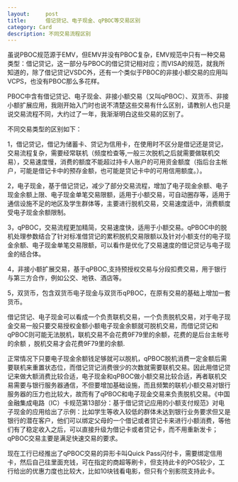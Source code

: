 ```yaml
---
layout:     post
title:      借记贷记、电子现金、qPBOC等交易区别
category: Card
description: 不同交易流程区别
---
```


虽说PBOC规范源于EMV，但EMV并没有PBOC复杂，EMV规范中只有一种交易类型：借记贷记，这一部分与PBOC的借记贷记相对应；而VISA的规范，就我所知道的，除了借记贷记VSDC外，还有一个类似于PBOC的非接小额交易的应用叫VCPS，也没有PBOC那么多花样。

PBOC中含有借记贷记、电子现金、非接小额交易（又叫qPBOC）、双货币、非接小额扩展应用，我刚开始入门时也说不清楚这些交易有什么区别，请教别人也只是说交易流程不同，大约过了一年，我渐渐明白这些交易的区别了。

不同交易类型的区别如下：
  
1，借记贷记，借记为储蓄卡、贷记为信用卡，在使用时不区分是借记还是贷记，交易流程复杂，需要经常联机（频度检查等,一般三次脱机之后就需要做联机交易），交易速度慢，消费的额度不能超过持卡人账户的可用资金额度（指后台主帐户，可能是借记卡中的预存金额，也可能是贷记卡中的可用信用额度。）。

2，电子现金，基于借记贷记，减少了部分交易流程，增加了电子现金余额、电子现金余额上限、电子现金单笔交易限额，适用于小额交易，可自动圈存等，适用于通信设施不足的地区及学生群体等，主要进行脱机交易，交易速度适中，消费额度受电子现金余额限制。

3，qPBOC，交易流程更加精简，交易速度快，适用于小额交易。qPBOC中的脱机处理参数结合了针对标准借贷记的累积脱机交易限额以及针对小额支付的电子现金余额、电子现金单笔交易限额，可以看作是优化了交易速度的借记贷记与电子现金的结合体。

4，非接小额扩展交易，基于qPBOC,支持预授权交易与分段扣费交易，用于银行与第三方合作，例如公交、地铁、酒店等。

5，双货币，包含双货币电子现金与双货币qPBOC，在原有交易的基础上增加一套货币。

借记贷记、电子现金可以看成一个负责联机交易，一个负责脱机交易，对于电子现金交易一般只要交易授权金额小额电子现金余额就可脱机交易，而借记贷记和qPBOC则可能无法脱机，联机交易不会花费9F79里的余额，花费的是后台主帐号的余额 ，脱机交易才会花费9F79里的余额.

正常情况下只要电子现金余额钱足够就可以脱机，qPBOC脱机消费一定金额后需要联机来重置状态位，而借记贷记消费很少的次数就需要联机交易。因此用借记贷记来做大额消费比较合适，电子现金和qPBOC做小额交易比较合适，再者联机交易需要与银行服务器通信，不但要增加基础设施，而且频繁的联机小额交易对银行服务器的压力也比较大，故而有了qPBOC和电子现金交易来负责脱机交易。《中国金融集成电路（IC）卡规范第13部分：基于借记贷记应用的小额支付规范》对电子现金的应用给出了示例：比如学生等收入较低的群体未达到银行业务要求但又是银行的潜在客户，他们可以绑定父母的一个借记或者贷记卡来进行小额消费，等他们有了稳定收入之后，可以直接升级为借记卡或者贷记卡，而不用重新发卡；qPBOC交易主要是满足快速交易的要求。

现在工行已经推出了qPBOC交易的异形卡叫Quick Pass闪付卡，需要绑定信用卡，然后自己往里面充钱，可在指定的商超等刷卡，但支持此卡的POS较少，工行给出的优惠力度也比较大，比如10块钱看电影，但只有个别影院支持此卡。

&nbsp;
